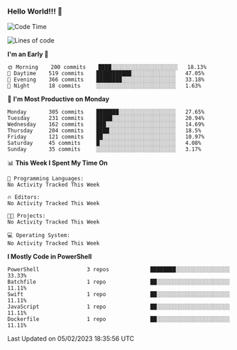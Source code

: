 ### Hello World!!! 👋

<!--
**kekotek/kekotek** is a ✨ _special_ ✨ repository because its `README.md` (this file) appears on your GitHub profile.

Here are some ideas to get you started:

- 🔭 I’m currently working on ...
- 🌱 I’m currently learning ...
- 👯 I’m looking to collaborate on ...
- 🤔 I’m looking for help with ...
- 💬 Ask me about ...
- 📫 How to reach me: ...
- 😄 Pronouns: ...
- ⚡ Fun fact: ...
-->

<!--START_SECTION:waka-->
![Code Time](http://img.shields.io/badge/Code%20Time-361%20hrs%2013%20mins-blue)

![Lines of code](https://img.shields.io/badge/From%20Hello%20World%20I%27ve%20Written-20%20Thousand%20lines%20of%20code-blue)

**I'm an Early 🐤** 

```text
🌞 Morning    200 commits    ████░░░░░░░░░░░░░░░░░░░░░   18.13% 
🌆 Daytime    519 commits    ███████████░░░░░░░░░░░░░░   47.05% 
🌃 Evening    366 commits    ████████░░░░░░░░░░░░░░░░░   33.18% 
🌙 Night      18 commits     ░░░░░░░░░░░░░░░░░░░░░░░░░   1.63%

```
📅 **I'm Most Productive on Monday** 

```text
Monday       305 commits    ███████░░░░░░░░░░░░░░░░░░   27.65% 
Tuesday      231 commits    █████░░░░░░░░░░░░░░░░░░░░   20.94% 
Wednesday    162 commits    ███░░░░░░░░░░░░░░░░░░░░░░   14.69% 
Thursday     204 commits    ████░░░░░░░░░░░░░░░░░░░░░   18.5% 
Friday       121 commits    ██░░░░░░░░░░░░░░░░░░░░░░░   10.97% 
Saturday     45 commits     █░░░░░░░░░░░░░░░░░░░░░░░░   4.08% 
Sunday       35 commits     ░░░░░░░░░░░░░░░░░░░░░░░░░   3.17%

```


📊 **This Week I Spent My Time On** 

```text
💬 Programming Languages: 
No Activity Tracked This Week

🔥 Editors: 
No Activity Tracked This Week

🐱‍💻 Projects: 
No Activity Tracked This Week

💻 Operating System: 
No Activity Tracked This Week

```

**I Mostly Code in PowerShell** 

```text
PowerShell               3 repos             ████████░░░░░░░░░░░░░░░░░   33.33% 
Batchfile                1 repo              ██░░░░░░░░░░░░░░░░░░░░░░░   11.11% 
Swift                    1 repo              ██░░░░░░░░░░░░░░░░░░░░░░░   11.11% 
JavaScript               1 repo              ██░░░░░░░░░░░░░░░░░░░░░░░   11.11% 
Dockerfile               1 repo              ██░░░░░░░░░░░░░░░░░░░░░░░   11.11%

```



 Last Updated on 05/02/2023 18:35:56 UTC
<!--END_SECTION:waka-->
